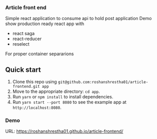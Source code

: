 ### Article front end
Simple react application to consume api to hold post application
Demo show production ready react app with
* react saga
* react-reducer
* reselect

For proper container separarions
## Quick start

1. Clone this repo using `git@github.com:roshanshrestha01/article-frontend.git app`
2. Move to the appropriate directory: `cd app`.<br />
3. Run `yarn` or `npm install` to install dependencies.<br />
4. Run `yarn start --port 8080` to see the example app at `http://localhost:8080`.

### Demo

URL: https://roshanshrestha01.github.io/article-frontend/
